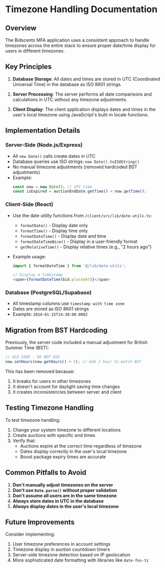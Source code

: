 # Timezone Handling Documentation

## Overview

The Bidscents MFA application uses a consistent approach to handle timezones across the entire stack to ensure proper date/time display for users in different timezones.

## Key Principles

1. **Database Storage**: All dates and times are stored in UTC (Coordinated Universal Time) in the database as ISO 8601 strings.

2. **Server Processing**: The server performs all date comparisons and calculations in UTC without any timezone adjustments.

3. **Client Display**: The client application displays dates and times in the user's local timezone using JavaScript's built-in locale functions.

## Implementation Details

### Server-Side (Node.js/Express)

- All `new Date()` calls create dates in UTC
- Database queries use ISO strings: `new Date().toISOString()`
- No manual timezone adjustments (removed hardcoded BST adjustments)
- Example:
  ```javascript
  const now = new Date(); // UTC time
  const isExpired = auctionEndDate.getTime() < now.getTime();
  ```

### Client-Side (React)

- Use the date utility functions from `/client/src/lib/date-utils.ts`:
  - `formatDate()` - Display date only
  - `formatTime()` - Display time only
  - `formatDateTime()` - Display date and time
  - `formatDateTimeNice()` - Display in a user-friendly format
  - `getRelativeTime()` - Display relative times (e.g., "2 hours ago")

- Example usage:
  ```javascript
  import { formatDateTime } from '@/lib/date-utils';
  
  // Display a timestamp
  <span>{formatDateTime(bid.placedAt)}</span>
  ```

### Database (PostgreSQL/Supabase)

- All timestamp columns use `timestamp with time zone`
- Dates are stored as ISO 8601 strings
- Example: `2024-01-15T14:30:00.000Z`

## Migration from BST Hardcoding

Previously, the server code included a manual adjustment for British Summer Time (BST):
```javascript
// OLD CODE - DO NOT USE
now.setHours(now.getHours() + 1); // Add 1 hour to match BST
```

This has been removed because:
1. It breaks for users in other timezones
2. It doesn't account for daylight saving time changes
3. It creates inconsistencies between server and client

## Testing Timezone Handling

To test timezone handling:

1. Change your system timezone to different locations
2. Create auctions with specific end times
3. Verify that:
   - Auctions expire at the correct time regardless of timezone
   - Dates display correctly in the user's local timezone
   - Boost package expiry times are accurate

## Common Pitfalls to Avoid

1. **Don't manually adjust timezones on the server**
2. **Don't use `Date.parse()` without proper validation**
3. **Don't assume all users are in the same timezone**
4. **Always store dates in UTC in the database**
5. **Always display dates in the user's local timezone**

## Future Improvements

Consider implementing:
1. User timezone preferences in account settings
2. Timezone display in auction countdown timers
3. Server-side timezone detection based on IP geolocation
4. More sophisticated date formatting with libraries like `date-fns-tz`